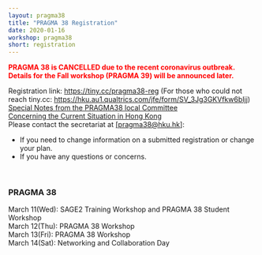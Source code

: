 ```yaml
---
layout: pragma38
title: "PRAGMA 38 Registration"
date: 2020-01-16
workshop: pragma38
short: registration
---
```


<p style="color:red;font-weight:bolder;">PRAGMA 38 is CANCELLED due to the recent coronavirus outbreak. Details for the Fall workshop (PRAGMA 39) will be announced later.</p>

Registration link: <a href="https://tiny.cc/pragma38-reg">https://tiny.cc/pragma38-reg</a> (For those who could not reach tiny.cc: <a href="https://hku.au1.qualtrics.com/jfe/form/SV_3Jg3GKVfkw6bIjj">https://hku.au1.qualtrics.com/jfe/form/SV_3Jg3GKVfkw6bIjj</a>)
<br>
<a href="https://www.its.hku.hk/sites/default/files/services/research/PRAGMA38-SafetyInformation.pdf">Special Notes from the PRAGMA38 local Committee<br>Concerning the Current Situation in Hong Kong</a>
<br>
Please contact the secretariat at <a href="mailto:pragma38@hku.hk">[pragma38@hku.hk]</a>: <br>
<ul>
  <li>If you need to change information on a submitted registration or change your plan.</li>
  <li>If you have any questions or concerns.</li>
</ul>

<br>

### PRAGMA 38 <br>
March 11(Wed): SAGE2 Training Workshop and PRAGMA 38 Student Workshop<br>
March 12(Thu): PRAGMA 38 Workshop<br>
March 13(Fri): PRAGMA 38 Workshop<br>
March 14(Sat): Networking and Collaboration Day
